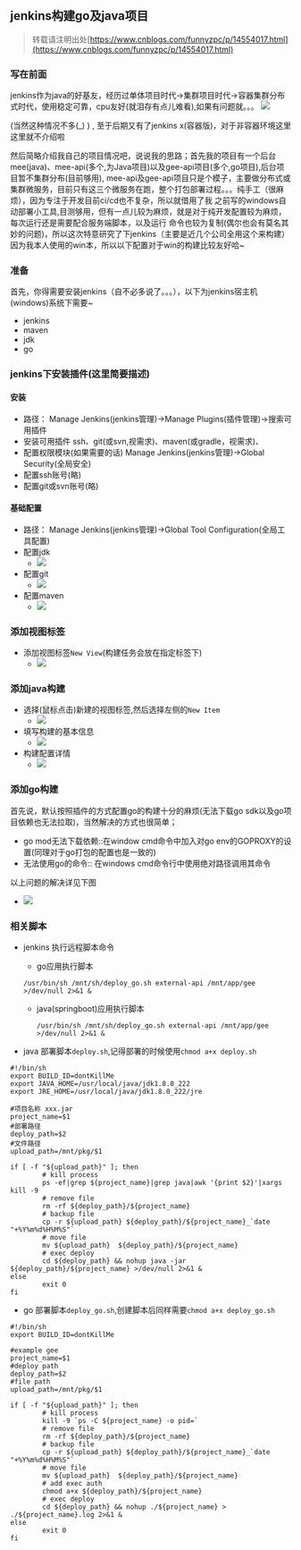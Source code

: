 
## jenkins构建go及java项目
>转载请注明出处[https://www.cnblogs.com/funnyzpc/p/14554017.html](https://www.cnblogs.com/funnyzpc/p/14554017.html)

### 写在前面

  jenkins作为java的好基友，经历过单体项目时代->集群项目时代->容器集群分布式时代，使用稳定可靠，cpu友好(就泪存有点儿难看),如果有问题就。。。
 ![](./20210318_files/rage.png)

  (当然这种情况不多(_) ) , 至于后期又有了jenkins x(容器版)，对于非容器环境这里这里就不介绍啦

然后简略介绍我自己的项目情况吧，说说我的思路；首先我的项目有一个后台mee(java)、mee-api(多个,为Java项目)以及gee-api项目(多个,go项目),后台项目暂不集群分布(目前够用),
mee-api及gee-api项目只是个模子，主要做分布式或集群微服务，目前只有这三个微服务在跑，整个打包部署过程。。。纯手工（很麻烦），因为专注于开发目前ci/cd也不复杂，所以就借用了我
之前写的windows自动部署小工具,目测够用，但有一点儿较为麻烦，就是对于纯开发配置较为麻烦，每次运行还是需要配合服务端脚本，以及运行
命令也较为复制(偶尔也会有莫名其妙的问题)，所以这次特意研究了下jenkins（主要是近几个公司全用这个来构建）
因为我本人使用的win本，所以以下配置对于win的构建比较友好哈~

### 准备

首先，你得需要安装jenkins（自不必多说了。。。），以下为jenkins宿主机(windows)系统下需要~
+ jenkins
+ maven
+ jdk
+ go

### jenkins下安装插件(这里简要描述)

#### 安装
+ 路径： Manage Jenkins(jenkins管理)->Manage Plugins(插件管理)->搜索可用插件
+ 安装可用插件 ssh、git(或svn,视需求)、maven(或gradle，视需求)、
+ 配置权限模块(如果需要的话) Manage Jenkins(jenkins管理)->Global Security(全局安全)
+ 配置ssh账号(略)
+ 配置git或svn账号(略)

#### 基础配置
+ 路径： Manage Jenkins(jenkins管理)->Global Tool Configuration(全局工具配置)
+ 配置jdk
  -  ![](./20210318_files/101.png)
+ 配置git
  -  ![](./20210318_files/102.png)
+ 配置maven
  -  ![](./20210318_files/103.png)

### 添加视图标签
+ 添加视图标签`New View`(构建任务会放在指定标签下)
  -  ![](./20210318_files/104.png)

### 添加java构建
+ 选择(鼠标点击)新建的视图标签,然后选择左侧的`New Item`
  -  ![](./20210318_files/105.png)
+ 填写构建的基本信息
  -  ![](./20210318_files/106.png)
+ 构建配置详情
  -  ![](./20210318_files/01.jpg)

### 添加go构建

  首先说，默认按照插件的方式配置go的构建十分的麻烦(无法下载go sdk以及go项目依赖也无法拉取)，当然解决的方式也很简单；
  
  + go mod无法下载依赖::在window cmd命令中加入对go env的GOPROXY的设置(同理对于go打包的配置也是一致的)
  + 无法使用go的命令:: 在windows cmd命令行中使用绝对路径调用其命令
  
  以上问题的解决详见下图
  -  ![](./20210318_files/02.jpg)

### 相关脚本
+ jenkins 执行远程脚本命令

  - go应用执行脚本

   `/usr/bin/sh /mnt/sh/deploy_go.sh external-api /mnt/app/gee >/dev/null 2>&1 &`
  
  - java(springboot)应用执行脚本

    `/usr/bin/sh /mnt/sh/deploy_go.sh external-api /mnt/app/gee >/dev/null 2>&1 &`


+ java 部署脚本`deploy.sh`,记得部署的时候使用`chmod a+x deploy.sh`

```
#!/bin/sh
export BUILD_ID=dontKillMe
export JAVA_HOME=/usr/local/java/jdk1.8.0_222
export JRE_HOME=/usr/local/java/jdk1.8.0_222/jre

#项目名称 xxx.jar
project_name=$1
#部署路径
deploy_path=$2
#文件路径
upload_path=/mnt/pkg/$1

if [ -f "${upload_path}" ]; then
        # kill process
        ps -ef|grep ${project_name}|grep java|awk '{print $2}'|xargs kill -9
        # remove file
        rm -rf ${deploy_path}/${project_name}
        # backup file
        cp -r ${upload_path} ${deploy_path}/${project_name}_`date "+%Y%m%d%H%M%S"`
        # move file
        mv ${upload_path}  ${deploy_path}/${project_name}
        # exec deploy
        cd ${deploy_path} && nohup java -jar ${deploy_path}/${project_name} >/dev/null 2>&1 &
else
        exit 0
fi
  ```
 
+ go 部署脚本`deploy_go.sh`,创建脚本后同样需要`chmod a+x deploy_go.sh`

```
#!/bin/sh
export BUILD_ID=dontKillMe

#example gee
project_name=$1
#deploy path
deploy_path=$2
#file path
upload_path=/mnt/pkg/$1

if [ -f "${upload_path}" ]; then
        # kill process
        kill -9 `ps -C ${project_name} -o pid=`
        # remove file
        rm -rf ${deploy_path}/${project_name}
        # backup file
        cp -r ${upload_path} ${deploy_path}/${project_name}_`date "+%Y%m%d%H%M%S"`
        # move file
        mv ${upload_path}  ${deploy_path}/${project_name}
        # add exec auth
        chmod a+x ${deploy_path}/${project_name}
        # exec deploy
        cd ${deploy_path} && nohup ./${project_name} > ./${project_name}.log 2>&1 &
else
        exit 0
fi
```

  
